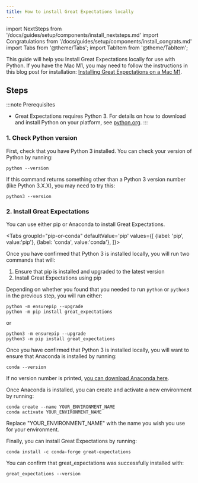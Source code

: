 ```yaml
---
title: How to install Great Expectations locally
---
```

import NextSteps from '/docs/guides/setup/components/install_nextsteps.md'
import Congratulations from '/docs/guides/setup/components/install_congrats.md'
import Tabs from '@theme/Tabs';
import TabItem from '@theme/TabItem';

This guide will help you Install Great Expectations locally for use with Python. If you have the Mac M1, you may need to follow the instructions in this blog post for installation: [Installing Great Expectations on a Mac M1](https://greatexpectations.io/blog/m-one-mac-instructions/).

## Steps

:::note Prerequisites
- Great Expectations requires Python 3. For details on how to download and install Python on your platform, see [python.org](https://www.python.org/downloads/).
:::

### 1. Check Python version

First, check that you have Python 3 installed. You can check your version of Python by running:

```console
python --version
```

If this command returns something other than a Python 3 version number (like Python 3.X.X), you may need to try this:

```console
python3 --version
```

### 2. Install Great Expectations

You can use either pip or Anaconda to install Great Expectations.

<Tabs
  groupId="pip-or-conda"
  defaultValue='pip'
  values={[
  {label: 'pip', value:'pip'},
  {label: 'conda', value:'conda'},
  ]}>
<TabItem value="pip">

Once you have confirmed that Python 3 is installed locally, you will run two commands that will:

1. Ensure that pip is installed and upgraded to the latest version
2. Install Great Expectations using pip

Depending on whether you found that you needed to run `python` or `python3` in the previous step, you will run either:

```console
python -m ensurepip --upgrade
python -m pip install great_expectations
```

or

```console
python3 -m ensurepip --upgrade
python3 -m pip install great_expectations
```

</TabItem>
<TabItem value="conda">

Once you have confirmed that Python 3 is installed locally, you will want to ensure that Anaconda is installed by running:

```console
conda --version
```

If no version number is printed, [you can download Anaconda here](https://www.anaconda.com/products/individual).

Once Anaconda is installed, you can create and activate a new environment by running:

```console
conda create --name YOUR_ENVIRONMENT_NAME
conda activate YOUR_ENVIRONMENT_NAME
```

Replace "YOUR_ENVIRONMENT_NAME" with the name you wish you use for your environment.

Finally, you can install Great Expectations by running:

```console
conda install -c conda-forge great-expectations
```

</TabItem>
</Tabs>

You can confirm that great_expectations was successfully installed with:

```console
great_expectations --version
```

<Congratulations />